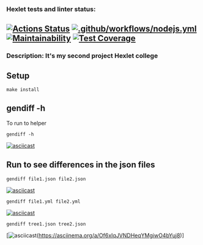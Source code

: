 ### Hexlet tests and linter status:
[![Actions Status](https://github.com/KudesnikRaf/frontend-project-46/workflows/hexlet-check/badge.svg)](https://github.com/KudesnikRaf/frontend-project-46/actions)
[![.github/workflows/nodejs.yml](https://github.com/KudesnikRaf/frontend-project-46/actions/workflows/nodejs.yml/badge.svg)](https://github.com/KudesnikRaf/frontend-project-46/actions/workflows/nodejs.yml)
[![Maintainability](https://api.codeclimate.com/v1/badges/b4f710fcd370dcc880f3/maintainability)](https://codeclimate.com/github/KudesnikRaf/frontend-project-46/maintainability)
[![Test Coverage](https://api.codeclimate.com/v1/badges/b4f710fcd370dcc880f3/test_coverage)](https://codeclimate.com/github/KudesnikRaf/frontend-project-46/test_coverage)
-----
### Description: It's my second project Hexlet college
## Setup
```
make install
``` 
## gendiff -h
To run to helper
```
gendiff -h
```
[![asciicast](https://asciinema.org/a/596121.svg)](https://asciinema.org/a/596121)

## Run to see differences in the json files
```
gendiff file1.json file2.json
```

[![asciicast](https://asciinema.org/a/Vok7yUojsMZFpHq8TkRYTvzpF.svg)](https://asciinema.org/a/Vok7yUojsMZFpHq8TkRYTvzpF)

```
gendiff file1.yml file2.yml
```
[![asciicast](https://asciinema.org/a/MyaZz2UocYk9dbV37KaoyTEVY.svg)](https://asciinema.org/a/MyaZz2UocYk9dbV37KaoyTEVY)

```
gendiff tree1.json tree2.json
```
[![asciicast](https://asciinema.org/a/Of6xIqJVNDHeqYMgiwO4bYuj8.svg)(https://asciinema.org/a/Of6xIqJVNDHeqYMgiwO4bYuj8)]